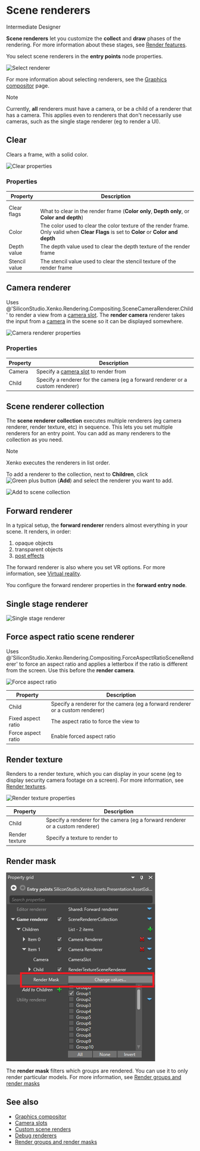 # Scene renderers

<span class="label label-doc-level">Intermediate</span>
<span class="label label-doc-audience">Designer</span>

**Scene renderers** let you customize the **collect** and **draw** phases of the rendering. For more information about these stages, see [Render features](../rendering-pipeline/render-features.md). 

You select scene renderers in the **entry points** node properties.

![Select renderer](media/connect-entry-point.png)

For more information about selecting renderers, see the [Graphics compositor](index.md) page.

>[!Note]
>Currently, **all** renderers must have a camera, or be a child of a renderer that has a camera. This applies even to renderers that don't necessarily use cameras, such as the single stage renderer (eg to render a UI).

## Clear

Clears a frame, with a solid color.

![Clear properties](media/clear-renderframe-1.png)

### Properties

| Property      | Description              
| ------------- | ----------
| Clear flags   | <br>What to clear in the render frame (**Color only**, **Depth only**, or **Color and depth**)
| Color         | The color used to clear the color texture of the render frame. Only valid when **Clear Flags** is set to **Color** or **Color and depth**
| Depth value   | The depth value used to clear the depth texture of the render frame
| Stencil value | The stencil value used to clear the stencil texture of the render frame

## Camera renderer

Uses @'SiliconStudio.Xenko.Rendering.Compositing.SceneCameraRenderer.Child' to render a view from a [camera slot](../cameras/camera-slots.md). The **render camera** renderer takes the input from a [camera](../cameras/index.md) in the scene so it can be displayed somewhere.

![Camera renderer properties](media/render-camera-1.png)

### Properties

| Property      | Description                                                             
| ------------- | ----------
| Camera        | Specify a [camera slot](../cameras/camera-slots.md) to render from
| Child         | Specify a renderer for the camera (eg a forward renderer or a custom renderer)

## Scene renderer collection

The **scene renderer collection** executes multiple renderers (eg camera renderer, render texture, etc) in sequence. This lets you set multiple renderers for an entry point. You can add as many renderers to the collection as you need.

>[!Note]
>Xenko executes the renderers in list order.

To add a renderer to the collection, next to **Children**, click ![Green plus button](~/manual/game-studio/media/green-plus-icon.png) (**Add**) and select the renderer you want to add.

![Add to scene collection](media/add-renderer-to-scene-renderer-collection.png)

## Forward renderer

In a typical setup, the **forward renderer** renders almost everything in your scene. It renders, in order:

1. opaque objects
2. transparent objects
3. [post effects](../post-effects/index.md)

The forward renderer is also where you set VR options. For more information, see [Virtual reality](../../virtual-reality/index.md). 

You configure the forward renderer properties in the **forward entry node**. 

## Single stage renderer

![Single stage renderer](media/single-stage-renderer.png)

## Force aspect ratio scene renderer

Uses @'SiliconStudio.Xenko.Rendering.Compositing.ForceAspectRatioSceneRenderer' to force an aspect ratio and applies a letterbox if the ratio is different from the screen. Use this before the **render camera**.

![Force aspect ratio](media/force-aspect-ratio-properties.png)

| Property      | Description                                                             
| ------------- | ----------
| Child         | Specify a renderer for the camera (eg a forward renderer or a custom renderer)
| Fixed aspect ratio | The aspect ratio to force the view to
| Force aspect ratio | Enable forced aspect ratio

## Render texture

Renders to a render texture, which you can display in your scene (eg to display security camera footage on a screen). For more information, see [Render textures](render-textures.md).

![Render texture properties](media/render-texture-scene-renderer-properties.png)

| Property      | Description                                                             
| ------------- | ----------
| Child         | Specify a renderer for the camera (eg a forward renderer or a custom renderer)
| Render texture| Specify a texture to render to

## Render mask

![Render mask](media/change-render-mask.png)

The **render mask** filters which groups are rendered. You can use it to only render particular models. For more information, see [Render groups and render masks](render-groups-and-masks.md)

## See also

* [Graphics compositor](index.md)
* [Camera slots](../cameras/camera-slots.md)
* [Custom scene renders](custom-scene-renderers.md)
* [Debug renderers](debug-renderers.md)
* [Render groups and render masks](render-groups-and-masks.md)